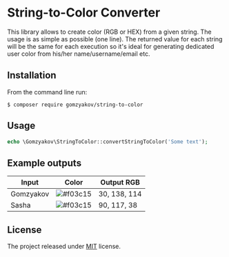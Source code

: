 # String-to-Color Converter

This library allows to create color (RGB or HEX) from a given string. The usage is as simple as possible (one line). The returned value for each string will be the same for each execution so it's ideal for generating dedicated user color from his/her name/username/email etc.

## Installation

From the command line run:

```
$ composer require gomzyakov/string-to-color
```

## Usage

```php
echo \Gomzyakov\StringToColor::convertStringToColor('Some text');
```

## Example outputs

| Input     | Color                                                    | Output RGB   |
|-----------|----------------------------------------------------------|--------------|
| Gomzyakov | ![#f03c15](https://placehold.it/12/1E8A72/000000?text=+) | 30, 138, 114 |
| Sasha     | ![#f03c15](https://placehold.it/12/AA4F2D/000000?text=+) | 90, 117, 38  |

## License

The project released under [MIT](https://github.com/gomzyakov/string-to-color/blob/master/LICENSE) license.
